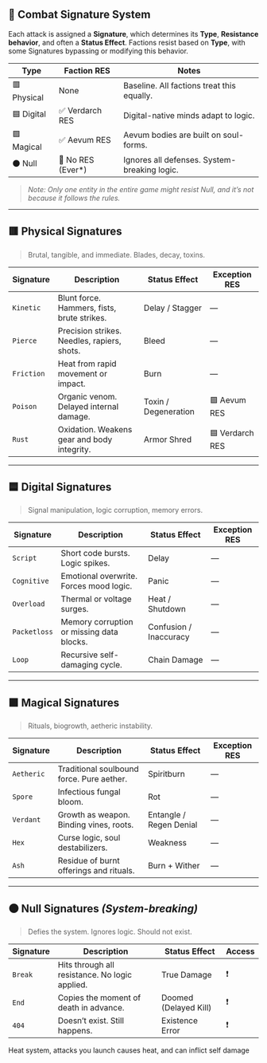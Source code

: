 ## 🧬 **Combat Signature System**

Each attack is assigned a **Signature**, which determines its **Type**, **Resistance behavior**, and often a **Status Effect**.
Factions resist based on **Type**, with some Signatures bypassing or modifying this behavior.

| **Type**    | **Faction RES**    | **Notes**                                    |
| ----------- | ------------------ | -------------------------------------------- |
| 🟥 Physical | None               | Baseline. All factions treat this equally.   |
| 🟦 Digital  | ✅ Verdarch RES    | Digital-native minds adapt to logic.         |
| 🟪 Magical  | ✅ Aevum RES       | Aevum bodies are built on soul-forms.        |
| ⚫ Null     | 🚫 No RES (Ever\*) | Ignores all defenses. System-breaking logic. |

> _Note: Only one entity in the entire game might resist Null, and it’s not because it follows the rules._

---

## 🟥 **Physical Signatures**

> Brutal, tangible, and immediate. Blades, decay, toxins.

| **Signature** | **Description**                             | **Status Effect**    | **Exception RES** |
| ------------- | ------------------------------------------- | -------------------- | ----------------- |
| `Kinetic`     | Blunt force. Hammers, fists, brute strikes. | Delay / Stagger      | —                 |
| `Pierce`      | Precision strikes. Needles, rapiers, shots. | Bleed                | —                 |
| `Friction`    | Heat from rapid movement or impact.         | Burn                 | —                 |
| `Poison`      | Organic venom. Delayed internal damage.     | Toxin / Degeneration | 🟪 Aevum RES      |
| `Rust`        | Oxidation. Weakens gear and body integrity. | Armor Shred          | 🟦 Verdarch RES   |

---

## 🟦 **Digital Signatures**

> Signal manipulation, logic corruption, memory errors.

| **Signature** | **Description**                           | **Status Effect**      | **Exception RES** |
| ------------- | ----------------------------------------- | ---------------------- | ----------------- |
| `Script`      | Short code bursts. Logic spikes.          | Delay                  | —                 |
| `Cognitive`   | Emotional overwrite. Forces mood logic.   | Panic                  | —                 |
| `Overload`    | Thermal or voltage surges.                | Heat / Shutdown        | —                 |
| `Packetloss`  | Memory corruption or missing data blocks. | Confusion / Inaccuracy | —                 |
| `Loop`        | Recursive self-damaging cycle.            | Chain Damage           | —                 |

---

## 🟪 **Magical Signatures**

> Rituals, biogrowth, aetheric instability.

| **Signature** | **Description**                           | **Status Effect**       | **Exception RES** |
| ------------- | ----------------------------------------- | ----------------------- | ----------------- |
| `Aetheric`    | Traditional soulbound force. Pure aether. | Spiritburn              | —                 |
| `Spore`       | Infectious fungal bloom.                  | Rot                     | —                 |
| `Verdant`     | Growth as weapon. Binding vines, roots.   | Entangle / Regen Denial | —                 |
| `Hex`         | Curse logic, soul destabilizers.          | Weakness                | —                 |
| `Ash`         | Residue of burnt offerings and rituals.   | Burn + Wither           | —                 |

---

## ⚫ **Null Signatures** _(System-breaking)_

> Defies the system. Ignores logic. Should not exist.

| **Signature** | **Description**                                | **Status Effect**     | **Access** |
| ------------- | ---------------------------------------------- | --------------------- | ---------- |
| `Break`       | Hits through all resistance. No logic applied. | True Damage           | ❗         |
| `End`         | Copies the moment of death in advance.         | Doomed (Delayed Kill) | ❗         |
| `404`         | Doesn’t exist. Still happens.                  | Existence Error       | ❗         |

Heat system, attacks you launch causes heat, and can inflict self damage
